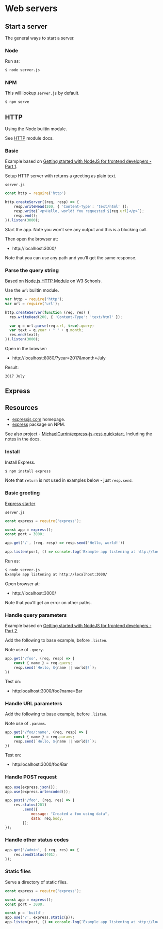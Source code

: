 # Web servers


## Start a server

The general ways to start a server.

### Node

Run as:

```sh
$ node server.js
```

### NPM

This will lookup `server.js` by default.

```sh
$ npm serve
```


## HTTP

Using the Node builtin module.

See [HTTP](https://nodejs.org/api/http.html) module docs.

### Basic


Example based on [Getting started with NodeJS for frontend developers - Part 1](https://www.youtube.com/watch?v=F3eiqoNTniY&t=41s).

Setup HTTP server with returns a greeting as plain text.

`server.js`
```javascript
const http = require('http')

http.createServer((req, resp) => {
    resp.writeHead(200, { 'Content-Type': 'text/html' });
    resp.write(`<p>Hello, world! You requested ${req.url}</p>`);
    resp.end();
}).listen(3000);
```

Start the app. Note you won't see any output and this is a blocking call.

Then open the browser at:

- http://localhost:3000/

Note that you can use any path and you'll get the same response.


### Parse the query string

Based on [Node.js HTTP Module](https://www.w3schools.com/nodejs/nodejs_http.asp) on W3 Schools.

Use the `url` builtin module.

```javascript
var http = require('http');
var url = require('url');

http.createServer(function (req, res) {
  res.writeHead(200, { 'Content-Type': 'text/html' });

  var q = url.parse(req.url, true).query;
  var text = q.year + " " + q.month;
  res.end(text);
}).listen(3000);
```

Open in the browser:

-  http://localhost:8080/?year=2017&month=July

Result:

```
2017 July
```


## Express

## Resources

- [expressjs.com](https://expressjs.com/) homepage.
- [express](https://www.npmjs.com/package/express) package on NPM.

See also project - [MichaelCurrin/express-js-rest-quickstart](https://github.com/MichaelCurrin/express-js-rest-quickstart). Including the notes in the docs.

### Install

Install Express.

```sh
$ npm install express
```

Note that `return` is not used in examples below - just `resp.send`.

### Basic greeting

[Express starter](https://expressjs.com/en/starter/hello-world.html)

`server.js`

```javascript
const express = require('express');

const app = express();
const port = 3000;

app.get('/', (req, resp) => resp.send('Hello, world!'))

app.listen(port, () => console.log(`Example app listening at http://localhost:${port}/`))
```

Run as:

```sh
$ node server.js
Example app listening at http://localhost:3000/
```

Open browser at:

- http://localhost:3000/

Note that you'll get an error on other paths.


### Handle query parameters

Example based on [Getting started with NodeJS for frontend developers - Part 2](https://www.youtube.com/watch?v=HL7J3GT5v14).


Add the following to base example, before `.listen`.

Note use of `.query`.


```javascript
app.get('/foo', (req, resp) => {
    const { name } = req.query;
    resp.send(`Hello, ${name || world}!`);
})
```


Test on:

- http:localhost:3000/foo?name=Bar


### Handle URL parameters

Add the following to base example, before `.listen`.

Note use of `.params`.

```javascript
app.get('/foo/:name', (req, resp) => {
    const { name } = req.params;
    resp.send(`Hello, ${name || world}!`);
})
```

Test on:

- http:localhost:3000/foo/Bar


### Handle POST request


```javascript
app.use(express.json());
app.use(express.urlencoded());

app.post('/foo', (req, res) => {
    res.status(201)
        .send({
            message: "Created a foo using data",
            data: req.body,
        });
});
```

### Handle other status codes

```javascript
app.get('/admin', (_req, res) => {
    res.sendStatus(401);
});
```

### Static files

Serve a directory of static files.

```javascript
const express = require('express');

const app = express();
const port = 3000;

const p = 'build';
app.use('/', express.static(p));
app.listen(port, () => console.log(`Example app listening at http://localhost:${port}/`));
```

